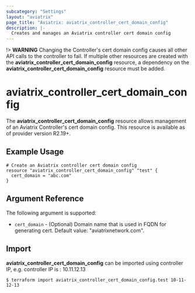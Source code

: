 ```yaml
---
subcategory: "Settings"
layout: "aviatrix"
page_title: "Aviatrix: aviatrix_controller_cert_domain_config"
description: |-
  Creates and manages an Aviatrix controller cert domain config
---
```


!> **WARNING** Changing the Controller's cert domain config causes all other API calls to the controller to fail. If multiple other resources are created with the **aviatrix_controller_cert_domain_config** resource, a dependency on the **aviatrix_controller_cert_domain_config** resource must be added.
# aviatrix_controller_cert_domain_config

The **aviatrix_controller_cert_domain_config** resource allows management of an Aviatrix Controller's cert domain config. This resource is available as of provider version R2.19+.

## Example Usage

```hcl
# Create an Aviatrix controller cert domain config
resource "aviatrix_controller_cert_domain_config" "test" {
  cert_domain = "abc.com"
}
```


## Argument Reference

The following argument is supported:

* `cert_domain` - (Optional) Domain name that is used in FQDN for generating cert. Default value: "aviatrixnetwork.com".

## Import

**aviatrix_controller_cert_domain_config** can be imported using controller IP, e.g. controller IP is : 10.11.12.13

```
$ terraform import aviatrix_controller_cert_domain_config.test 10-11-12-13
```
